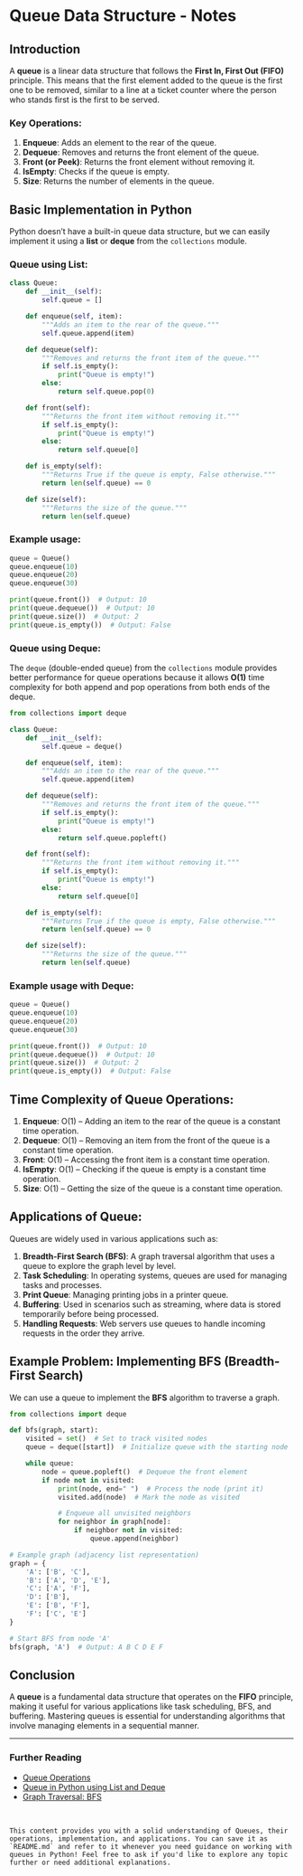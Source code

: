 # Queue Data Structure - Notes

## Introduction
A **queue** is a linear data structure that follows the **First In, First Out (FIFO)** principle. This means that the first element added to the queue is the first one to be removed, similar to a line at a ticket counter where the person who stands first is the first to be served.

### Key Operations:
1. **Enqueue**: Adds an element to the rear of the queue.
2. **Dequeue**: Removes and returns the front element of the queue.
3. **Front (or Peek)**: Returns the front element without removing it.
4. **IsEmpty**: Checks if the queue is empty.
5. **Size**: Returns the number of elements in the queue.

## Basic Implementation in Python

Python doesn’t have a built-in queue data structure, but we can easily implement it using a **list** or **deque** from the `collections` module.

### Queue using List:
```python
class Queue:
    def __init__(self):
        self.queue = []

    def enqueue(self, item):
        """Adds an item to the rear of the queue."""
        self.queue.append(item)

    def dequeue(self):
        """Removes and returns the front item of the queue."""
        if self.is_empty():
            print("Queue is empty!")
        else:
            return self.queue.pop(0)

    def front(self):
        """Returns the front item without removing it."""
        if self.is_empty():
            print("Queue is empty!")
        else:
            return self.queue[0]

    def is_empty(self):
        """Returns True if the queue is empty, False otherwise."""
        return len(self.queue) == 0

    def size(self):
        """Returns the size of the queue."""
        return len(self.queue)
```

### Example usage:
```python
queue = Queue()
queue.enqueue(10)
queue.enqueue(20)
queue.enqueue(30)

print(queue.front())  # Output: 10
print(queue.dequeue())  # Output: 10
print(queue.size())  # Output: 2
print(queue.is_empty())  # Output: False
```

### Queue using Deque:
The `deque` (double-ended queue) from the `collections` module provides better performance for queue operations because it allows **O(1)** time complexity for both append and pop operations from both ends of the deque.

```python
from collections import deque

class Queue:
    def __init__(self):
        self.queue = deque()

    def enqueue(self, item):
        """Adds an item to the rear of the queue."""
        self.queue.append(item)

    def dequeue(self):
        """Removes and returns the front item of the queue."""
        if self.is_empty():
            print("Queue is empty!")
        else:
            return self.queue.popleft()

    def front(self):
        """Returns the front item without removing it."""
        if self.is_empty():
            print("Queue is empty!")
        else:
            return self.queue[0]

    def is_empty(self):
        """Returns True if the queue is empty, False otherwise."""
        return len(self.queue) == 0

    def size(self):
        """Returns the size of the queue."""
        return len(self.queue)
```

### Example usage with Deque:
```python
queue = Queue()
queue.enqueue(10)
queue.enqueue(20)
queue.enqueue(30)

print(queue.front())  # Output: 10
print(queue.dequeue())  # Output: 10
print(queue.size())  # Output: 2
print(queue.is_empty())  # Output: False
```

## Time Complexity of Queue Operations:
1. **Enqueue**: O(1) – Adding an item to the rear of the queue is a constant time operation.
2. **Dequeue**: O(1) – Removing an item from the front of the queue is a constant time operation.
3. **Front**: O(1) – Accessing the front item is a constant time operation.
4. **IsEmpty**: O(1) – Checking if the queue is empty is a constant time operation.
5. **Size**: O(1) – Getting the size of the queue is a constant time operation.

## Applications of Queue:
Queues are widely used in various applications such as:
1. **Breadth-First Search (BFS)**: A graph traversal algorithm that uses a queue to explore the graph level by level.
2. **Task Scheduling**: In operating systems, queues are used for managing tasks and processes.
3. **Print Queue**: Managing printing jobs in a printer queue.
4. **Buffering**: Used in scenarios such as streaming, where data is stored temporarily before being processed.
5. **Handling Requests**: Web servers use queues to handle incoming requests in the order they arrive.

## Example Problem: Implementing BFS (Breadth-First Search)
We can use a queue to implement the **BFS** algorithm to traverse a graph.

```python
from collections import deque

def bfs(graph, start):
    visited = set()  # Set to track visited nodes
    queue = deque([start])  # Initialize queue with the starting node

    while queue:
        node = queue.popleft()  # Dequeue the front element
        if node not in visited:
            print(node, end=" ")  # Process the node (print it)
            visited.add(node)  # Mark the node as visited

            # Enqueue all unvisited neighbors
            for neighbor in graph[node]:
                if neighbor not in visited:
                    queue.append(neighbor)

# Example graph (adjacency list representation)
graph = {
    'A': ['B', 'C'],
    'B': ['A', 'D', 'E'],
    'C': ['A', 'F'],
    'D': ['B'],
    'E': ['B', 'F'],
    'F': ['C', 'E']
}

# Start BFS from node 'A'
bfs(graph, 'A')  # Output: A B C D E F
```

## Conclusion
A **queue** is a fundamental data structure that operates on the **FIFO** principle, making it useful for various applications like task scheduling, BFS, and buffering. Mastering queues is essential for understanding algorithms that involve managing elements in a sequential manner.

---

### Further Reading
- [Queue Operations](https://en.wikipedia.org/wiki/Queue_(abstract_data_type))
- [Queue in Python using List and Deque](https://docs.python.org/3/library/collections.html#deque)
- [Graph Traversal: BFS](https://en.wikipedia.org/wiki/Breadth-first_search)

<br>

```
This content provides you with a solid understanding of Queues, their operations, implementation, and applications. You can save it as `README.md` and refer to it whenever you need guidance on working with queues in Python! Feel free to ask if you'd like to explore any topic further or need additional explanations.
